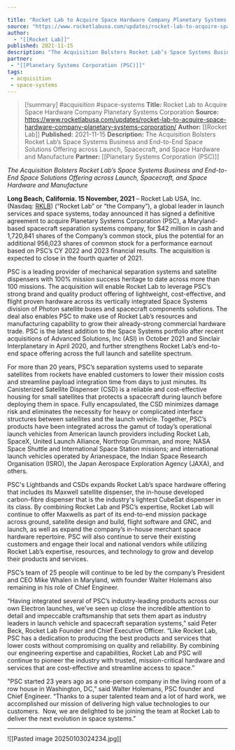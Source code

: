 ```yaml
---

title: "Rocket Lab to Acquire Space Hardware Company Planetary Systems Corporation "
source: "https://www.rocketlabusa.com/updates/rocket-lab-to-acquire-space-hardware-company-planetary-systems-corporation/"
author:
  - "[[Rocket Lab]]"
published: 2021-11-15
description: "The Acquisition Bolsters Rocket Lab’s Space Systems Business and End-to-End Space Solutions Offering across Launch, Spacecraft, and Space Hardware and Manufacture"
partner: 
 - "[[Planetary Systems Corporation (PSC)]]"
tags:
 - acquisition
 - space-systems
---
```

>[!summary]
#acquisition #space-systems
**Title:** Rocket Lab to Acquire Space Hardware Company Planetary Systems Corporation 
**Source:** https://www.rocketlabusa.com/updates/rocket-lab-to-acquire-space-hardware-company-planetary-systems-corporation/
**Author:** [[Rocket Lab]]
**Published:** 2021-11-15
**Description:** The Acquisition Bolsters Rocket Lab’s Space Systems Business and End-to-End Space Solutions Offering across Launch, Spacecraft, and Space Hardware and Manufacture
**Partner:** [[Planetary Systems Corporation (PSC)]]

*The Acquisition Bolsters Rocket Lab’s Space Systems Business and End-to-End Space Solutions Offering across Launch, Spacecraft, and Space Hardware and Manufacture*

**Long Beach, California. 15 November, 2021** – Rocket Lab USA, Inc. (Nasdaq: [RKLB](https://investors.rocketlabusa.com/)) (“Rocket Lab” or “the Company”), a global leader in launch services and space systems, today announced it has signed a definitive agreement to acquire Planetary Systems Corporation (PSC), a Maryland-based spacecraft separation systems company, for $42 million in cash and 1,720,841 shares of the Company’s common stock, plus the potential for an additional 956,023 shares of common stock for a performance earnout based on PSC’s CY 2022 and 2023 financial results. The acquisition is expected to close in the fourth quarter of 2021.

PSC is a leading provider of mechanical separation systems and satellite dispensers with 100% mission success heritage to date across more than 100 missions. The acquisition will enable Rocket Lab to leverage PSC’s strong brand and quality product offering of lightweight, cost-effective, and flight proven hardware across its vertically integrated Space Systems division of Photon satellite buses and spacecraft components solutions. The deal also enables PSC to make use of Rocket Lab’s resources and manufacturing capability to grow their already-strong commercial hardware trade. PSC is the latest addition to the Space Systems portfolio after recent acquisitions of Advanced Solutions, Inc (ASI) in October 2021 and Sinclair Interplanetary in April 2020, and further strengthens Rocket Lab’s end-to-end space offering across the full launch and satellite spectrum.

For more than 20 years, PSC’s separation systems used to separate satellites from rockets have enabled customers to lower their mission costs and streamline payload integration time from days to just minutes. Its Canisterized Satellite Dispenser (CSD) is a reliable and cost-effective housing for small satellites that protects a spacecraft during launch before deploying them in space. Fully encapsulated, the CSD minimizes damage risk and eliminates the necessity for heavy or complicated interface structures between satellites and the launch vehicle. Together, PSC’s products have been integrated across the gamut of today’s operational launch vehicles from American launch providers including Rocket Lab, SpaceX, United Launch Alliance, Northrop Grumman, and more; NASA Space Shuttle and International Space Station missions; and international launch vehicles operated by Arianespace, the Indian Space Research Organisation (ISRO), the Japan Aerospace Exploration Agency (JAXA), and others.

PSC's Lightbands and CSDs expands Rocket Lab’s space hardware offering that includes its Maxwell satellite dispenser, the in-house developed carbon-fibre dispenser that is the industry's lightest CubeSat dispenser in its class. By combining Rocket Lab and PSC’s expertise, Rocket Lab will continue to offer Maxwells as part of its end-to-end mission package across ground, satellite design and build, flight software and GNC, and launch, as well as expand the company’s in-house merchant space hardware repertoire. PSC will also continue to serve their existing customers and engage their local and national vendors while utilizing Rocket Lab’s expertise, resources, and technology to grow and develop their products and services.

PSC’s team of 25 people will continue to be led by the company’s President and CEO Mike Whalen in Maryland, with founder Walter Holemans also remaining in his role of Chief Engineer.

“Having integrated several of PSC’s industry-leading products across our own Electron launches, we’ve seen up close the incredible attention to detail and impeccable craftsmanship that sets them apart as industry leaders in launch vehicle and spacecraft separation systems,” said Peter Beck, Rocket Lab Founder and Chief Executive Officer. “Like Rocket Lab, PSC has a dedication to producing the best products and services that lower costs without compromising on quality and reliability. By combining our engineering expertise and capabilities, Rocket Lab and PSC will continue to pioneer the industry with trusted, mission-critical hardware and services that are cost-effective and streamline access to space.”

"PSC started 23 years ago as a one-person company in the living room of a row house in Washington, DC,” said Walter Holemans, PSC founder and Chief Engineer. “Thanks to a super talented team and a lot of hard work, we accomplished our mission of delivering high value technologies to our customers.  Now, we are delighted to be joining the team at Rocket Lab to deliver the next evolution in space systems."

---

![[Pasted image 20250103024234.jpg]]
